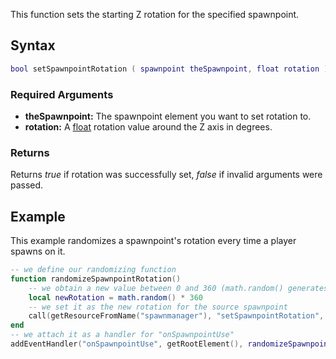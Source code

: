This function sets the starting Z rotation for the specified spawnpoint.

Syntax
------

``` lua
bool setSpawnpointRotation ( spawnpoint theSpawnpoint, float rotation )
```

### Required Arguments

-   **theSpawnpoint:** The spawnpoint element you want to set rotation to.
-   **rotation:** A [float](/docs/float.md "wikilink") rotation value around the Z axis in degrees.

### Returns

Returns *true* if rotation was successfully set, *false* if invalid arguments were passed.

Example
-------

This example randomizes a spawnpoint's rotation every time a player spawns on it.

``` lua
-- we define our randomizing function
function randomizeSpawnpointRotation()
    -- we obtain a new value between 0 and 360 (math.random() generates numbers between 0 and 1)
    local newRotation = math.random() * 360
    -- we set it as the new rotation for the source spawnpoint
    call(getResourceFromName("spawnmanager"), "setSpawnpointRotation", source, newRotation )
end
-- we attach it as a handler for "onSpawnpointUse"
addEventHandler("onSpawnpointUse", getRootElement(), randomizeSpawnpointRotation)
```
